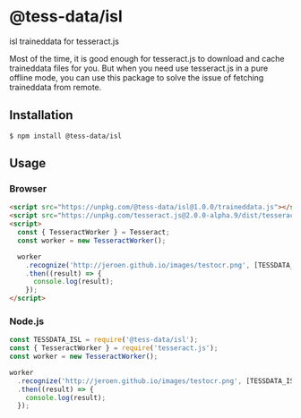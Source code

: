 # @tess-data/isl

isl traineddata for tesseract.js

Most of the time, it is good enough for tesseract.js to download and cache traineddata files for you.
But when you need use tesseract.js in a pure offline mode, you can use this package to solve the issue of fetching traineddata from remote.

## Installation

```
$ npm install @tess-data/isl
```

## Usage

### Browser

```html
<script src="https://unpkg.com/@tess-data/isl@1.0.0/traineddata.js"></script>
<script src="https://unpkg.com/tesseract.js@2.0.0-alpha.9/dist/tesseract.min.js"></script>
<script>
  const { TesseractWorker } = Tesseract;
  const worker = new TesseractWorker();

  worker
    .recognize('http://jeroen.github.io/images/testocr.png', [TESSDATA_ISL])
    .then((result) => {
      console.log(result);
    });
</script>
```

### Node.js

```javascript
const TESSDATA_ISL = require('@tess-data/isl');
const { TesseractWorker } = require('tesseract.js');
const worker = new TesseractWorker();

worker
  .recognize('http://jeroen.github.io/images/testocr.png', [TESSDATA_ISL])
  .then((result) => {
    console.log(result);
  });
```
